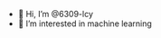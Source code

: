 - 👋 Hi, I’m @6309-lcy
- 👀 I’m interested in machine learning



<!---
6309-lcy/6309-lcy is a ✨ special ✨ repository because its `README.md` (this file) appears on your GitHub profile.
You can click the Preview link to take a look at your changes.
--->
